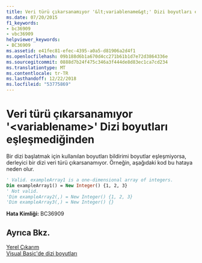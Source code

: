 ```yaml
---
title: Veri türü çıkarsanamıyor '&lt;variablename&gt;' Dizi boyutları eşleşmediğinden
ms.date: 07/20/2015
f1_keywords:
- bc36909
- vbc36909
helpviewer_keywords:
- BC36909
ms.assetid: e41fec81-efec-4395-a0a5-d81906a2d4f1
ms.openlocfilehash: 09b188d6b1a670d4cc271b61b1d7e72d3864336e
ms.sourcegitcommit: 0888d7b24f475c346a3f444de8d83ec1ca7cd234
ms.translationtype: MT
ms.contentlocale: tr-TR
ms.lasthandoff: 12/22/2018
ms.locfileid: "53775869"
---
```

# <a name="cannot-infer-a-data-type-for-ltvariablenamegt-because-the-array-dimensions-do-not-match"></a>Veri türü çıkarsanamıyor '&lt;variablename&gt;' Dizi boyutları eşleşmediğinden
Bir dizi başlatmak için kullanılan boyutları bildirimi boyutlar eşleşmiyorsa, derleyici bir dizi veri türü çıkarsanamıyor. Örneğin, aşağıdaki kod bu hataya neden olur.  
  
```vb  
' Valid. exampleArray1 is a one-dimensional array of integers.  
Dim exampleArray1() = New Integer() {1, 2, 3}  
' Not valid.  
'Dim exampleArray2(,) = New Integer() {1, 2, 3}  
'Dim exampleArray3(,) = New Integer() {}  
```  
  
 **Hata Kimliği:** BC36909  
  
## <a name="see-also"></a>Ayrıca Bkz.  
 [Yerel Çıkarım](../../visual-basic/programming-guide/language-features/variables/local-type-inference.md)  
 [Visual Basic'de dizi boyutları](~/docs/visual-basic/programming-guide/language-features/arrays/array-dimensions.md)
